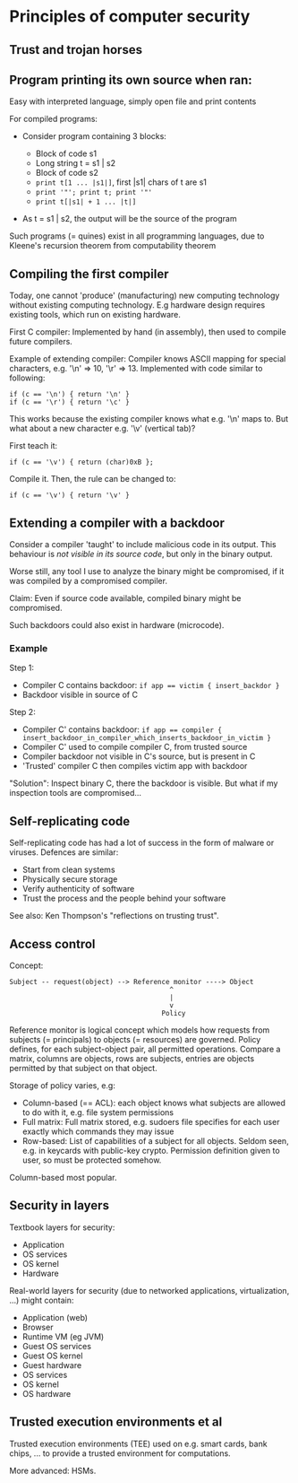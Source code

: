# Principles of computer security

## Trust and trojan horses

## Program printing its own source when ran:

Easy with interpreted language, simply open file and print contents

For compiled programs:
- Consider program containing 3 blocks:
  - Block of code s1
  - Long string t = s1 | s2
  - Block of code s2
  - `print t[1 ... |s1|]`, first |s1| chars of t are s1
  - `print '"'; print t; print '"'`
  - `print t[|s1| + 1 ... |t|]`

- As t = s1 | s2, the output will be the source of the program

Such programs (= quines) exist in all programming languages, due to Kleene's
recursion theorem from computability theorem

## Compiling the first compiler

Today, one cannot 'produce' (manufacturing) new computing technology without
existing computing technology. E.g hardware design requires existing tools,
which run on existing hardware.

First C compiler: Implemented by hand (in assembly), then used to compile
future compilers.

Example of extending compiler: Compiler knows ASCII mapping for special
characters, e.g. '\n' => 10, '\r' => 13. Implemented with code similar to
following:
```
if (c == '\n') { return '\n' }
if (c == '\r') { return '\c' }
```
This works because the existing compiler knows what e.g. '\n' maps to. But what
about a new character e.g. '\v' (vertical tab)?

First teach it:
```
if (c == '\v') { return (char)0xB };
```

Compile it. Then, the rule can be changed to:
```
if (c == '\v') { return '\v' }
```

## Extending a compiler with a backdoor

Consider a compiler 'taught' to include malicious code in its output. This
behaviour is *not visible in its source code*, but only in the binary output.

Worse still, any tool I use to analyze the binary might be compromised, if it
was compiled by a compromised compiler.

Claim: Even if source code available, compiled binary might be compromised.

Such backdoors could also exist in hardware (microcode).

### Example

Step 1:
- Compiler C contains backdoor: `if app == victim { insert_backdor }`
- Backdoor visible in source of C

Step 2:
- Compiler C' contains backdoor: `if app == compiler { insert_backdoor_in_compiler_which_inserts_backdoor_in_victim }`
- Compiler C' used to compile compiler C, from trusted source
- Compiler backdoor not visible in C's source, but is present in C
- 'Trusted' compiler C then compiles victim app with backdoor

"Solution": Inspect binary C, there the backdoor is visible.
But what if my inspection tools are compromised...

## Self-replicating code

Self-replicating code has had a lot of success in the form of malware or
viruses. Defences are similar:

- Start from clean systems
- Physically secure storage
- Verify authenticity of software
- Trust the process and the people behind your software

See also: Ken Thompson's "reflections on trusting trust".

## Access control

Concept:

```
Subject -- request(object) --> Reference monitor ----> Object
                                        ^
                                        |
                                        v
                                      Policy
```

Reference monitor is logical concept which models how requests from subjects (=
principals) to objects (= resources) are governed.
Policy defines, for each subject-object pair, all permitted operations. Compare
a matrix, columns are objects, rows are subjects, entries are objects permitted
by that subject on that object.

Storage of policy varies, e.g:
- Column-based (== ACL): each object knows what subjects are allowed to do
  with it, e.g. file system permissions
- Full matrix: Full matrix stored, e.g. sudoers file specifies for each user
  exactly which commands they may issue
- Row-based: List of capabilities of a subject for all objects. Seldom seen,
  e.g. in keycards with public-key crypto. Permission definition given to user,
  so must be protected somehow.

Column-based most popular.

## Security in layers

Textbook layers for security:
- Application
- OS services
- OS kernel
- Hardware

Real-world layers for security (due to networked applications, virtualization,
...) might contain:

- Application (web)
- Browser
- Runtime VM (eg JVM)
- Guest OS services
- Guest OS kernel
- Guest hardware 
- OS services
- OS kernel
- OS hardware

## Trusted execution environments et al

Trusted execution environments (TEE) used on e.g. smart cards, bank chips, ...
to provide a trusted environment for computations.

More advanced: HSMs.
